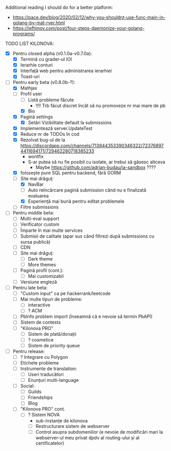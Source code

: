 Additional reading I should do for a better platform:
- https://pace.dev/blog/2020/02/12/why-you-shouldnt-use-func-main-in-golang-by-mat-ryer.html
- https://ieftimov.com/post/four-steps-daemonize-your-golang-programs/

TODO LIST KILONOVA:
- [x] Pentru closed alpha (v0.1.0a-v0.7.0a):
	- [x] Termină cu grader-ul IOI
	- [x] Ierarhie conturi
	- [x] Interfață web pentru administrarea ierarhiei
	- [x] Toast-uri
- [ ] Pentru early beta (v0.8.0b-?):
	- [x] Mathjax
	- [ ] Profil user
		- [ ] Listă probleme făcute
			- !!!! Trb făcut discret încât să nu promoveze nr mai mare de pb
		- [x] Bio
	- [x] Pagină settings
		- [x] Setări Vizibilitate default la submissions
	- [x] Implementează server.UpdateTest
	- [x] Reduce nr de TODOs în cod
	- [x] Rezolvat bug-ul de la https://discordapp.com/channels/713844353390346322/723768974411694171/729462280718385233
		- wontfix
		- S-ar putea să nu fie posibil cu isolate, ar trebui să găsesc altceva
			- Maybe https://github.com/adrian-budau/ia-sandbox ????
	- [x] folosește pure SQL pentru backend, fără GORM
	- [ ] Site mai drăguț:
		- [x] NavBar
		- [ ] Auto reîncărcare pagină submission când nu e finalizată evaluarea
		- [x] Experiență mai bună pentru editat problemele
	- [ ] Filtre submissions
- [ ] Pentru middle beta:
	- [ ] Multi-eval support
	- [ ] Verificator custom
	- [ ] Împarte în mai multe services
	- [ ] Submisii de calitate (apar sus când filtrezi după submissions cu sursa publică)
	- [ ] CDN
	- [ ] Site mai drăguț:
		- [ ] Dark theme
		- [ ] More themes
	- [ ] Pagină profil (cont.):
		- [ ] Mai customizabil
	- [ ] Versiune engleză
- [ ] Pentru late beta:
	- [ ] "Custom input" ca pe hackerrank/leetcode
	- [ ] Mai multe tipuri de probleme:
		- [ ] interactive
		- [ ] ? ACM
	- [ ] PbInfo problem import (înseamnă că e nevoie să termin PbAPI)
	- [ ] Sistem de contests
	- [ ] "Kilonova PRO"
		- [ ] Sistem de plată/donații
		- [ ] ? cosmetice
		- [ ] Sistem de priority queue 
- [ ] Pentru release:
	- [ ] ? Integrare cu Polygon
	- [ ] Etichete probleme
	- [ ] Instrumente de translation:
		- [ ] Useri traducători
		- [ ] Enunțuri multi-language
	- [ ] Social:
		- [ ] Guilds
		- [ ] Friendships
		- [ ] Blog
	- [ ] "Kilonova PRO" cont.
		- [ ] ? Sistem NOVA
			- sub-instanțe de kilonova
			- [ ] Restructurare sistem de webserver
			- [ ] Control asupra subdomeniilor (e nevoie de modificări mari la webserver-ul meu privat dpdv al routing-ului și al certificatelor)
